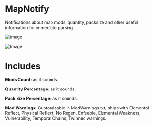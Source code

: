 # MapNotify
Notifications about map mods, quantity, packsize and other useful information for immediate parsing

![Image](https://i.imgur.com/sST1Zxi.png)

![Image](https://i.imgur.com/4GY3sNf.png)


# Includes
**Mods Count:** as it sounds.

**Quantity Percentage:** as it sounds.

**Pack Size Percentage:** as it sounds.

**Mod Warnings:** Customisable in ModWarnings.txt, ships with Elemental Reflect, Physical Reflect, No Regen, Enfeeble, Elemental Weakness, Vulnerability, Temporal Chains, Twinned warnings.
